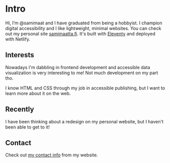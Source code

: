 # Intro
Hi, I’m @samimaat and I have graduated from being a hobbyist. I champion digital accessibility and I like lightweight, minimal websites. You can check out my personal site [samimaatta.fi](https://samimaatta.fi). It's built with [Eleventy](https://github.com/11ty/eleventy) and deployed with Netlify.

## Interests
Nowadays I'm dabbling in frontend development and accessible data visualization is very interesting to me! Not much development on my part tho. 

I know HTML and CSS through my job in accessible publishing, but I want to learn more about it on the web.

## Recently
I have been thinking about a redesign on my personal website, but I haven't been able to get to it!

## Contact
Check out [my contact info](https://samimaatta.fi/#socials) from my website.

<!---
samimaat/samimaat is a ✨ special ✨ repository because its `README.md` (this file) appears on your GitHub profile.
You can click the Preview link to take a look at your changes.
--->
